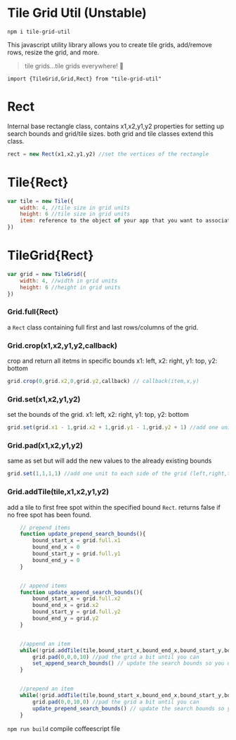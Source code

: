 # Tile Grid Util (Unstable)

`npm i tile-grid-util`

This javascript utility library allows you to create tile grids, add/remove rows, resize the grid, and more.
> tile grids...tile grids everywhere! 🤯

`import {TileGrid,Grid,Rect} from "tile-grid-util"`


# Rect
Internal base rectangle class, contains x1,x2,y1,y2 properties for setting up search bounds and grid/tile sizes. both grid and tile classes extend this class.
```javascript
rect = new Rect(x1,x2,y1,y2) //set the vertices of the rectangle
```



# Tile{Rect}
```javascript
var tile = new Tile({
	width: 4, //tile size in grid units
	height: 6 //tile size in grid units
	item: reference to the object of your app that you want to associate with
})
```


# TileGrid{Rect}
```javascript
var grid = new TileGrid({
	width: 4, //width in grid units
	height: 6 //height in grid units
})
```


### Grid.full{Rect}
a `Rect` class containing full first and last rows/columns of the grid.



### Grid.crop(x1,x2,y1,y2,callback)
crop and return all itetms in specific bounds x1: left, x2: right, y1: top, y2: bottom  
```javascript
grid.crop(0,grid.x2,0,grid.y2,callback) // callback(item,x,y)
```


### Grid.set(x1,x2,y1,y2)
set the bounds of the grid. x1: left, x2: right, y1: top, y2: bottom  
```javascript
grid.set(grid.x1 - 1,grid.x2 + 1,grid.y1 - 1,grid.y2 + 1) //add one unit to each side of the grid
```


### Grid.pad(x1,x2,y1,y2)
same as set but will add the new values to the already existing bounds 
```javascript
grid.set(1,1,1,1) //add one unit to each side of the grid (left,right,top,bottom)
```


### Grid.addTile(tile,x1,x2,y1,y2) 
add a tile to first free spot within the specified bound `Rect`. returns false if no free spot has been found.

```javascript
	// prepend items
	function update_prepend_search_bounds(){
		bound_start_x = grid.full.x1
		bound_end_x = 0
		bound_start_y = grid.full.y1
		bound_end_y = 0
	}


	// append items
	function update_append_search_bounds(){
		bound_start_x = grid.full.x2
		bound_end_x = grid.x2
		bound_start_y = grid.full.y2
		bound_end_y = grid.y2
	}


	//append an item
	while(!grid.addTile(tile,bound_start_x,bound_end_x,bound_start_y,bound_end_y)){ //try to add an item
		grid.pad(0,0,0,10) //pad the grid a bit until you can
		set_append_search_bounds() // update the search bounds so you dont loop over the same search bounds forever
	}


	//prepend an item
	while(!grid.addTile(tile,bound_start_x,bound_end_x,bound_start_y,bound_end_y)){ //try to add an item
		grid.pad(0,0,10,0) //pad the grid a bit until you can
		update_prepend_search_bounds() // update the search bounds so you dont loop over the same search bounds forever
	}

```



`npm run build` compile coffeescript file